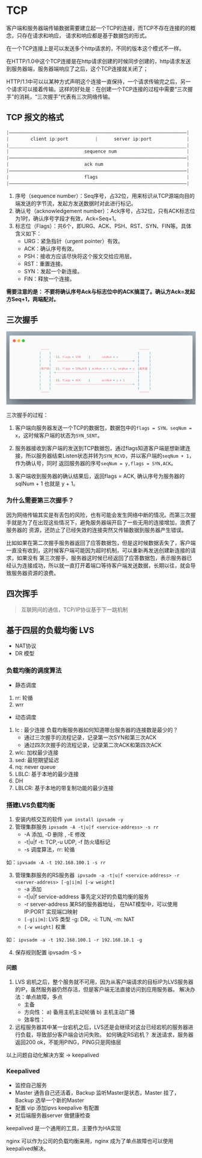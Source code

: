 # TCP

客户端和服务器端传输数据需要建立起一个TCP的连接，而TCP不存在连接的的概念，只存在请求和响应，
请求和响应都是基于数据包的形式。

在一个TCP连接上是可以发送多个http请求的，不同的版本这个模式不一样。

在HTTP/1.0中这个TCP连接是在http请求创建的时候同步创建的，http请求发送到服务器端，服务器端响应了之后，这个TCP连接就关闭了；

HTTP/1.1中可以以某种方式声明这个连接一直保持，一个请求传输完之后，另一个请求可以接着传输。这样的好处是：在创建一个TCP连接的过程中需要“三次握手”的消耗，“三次握手”代表有三次网络传输。

## TCP 报文的格式
```cpp
|——————————————————————————————————————————————————————————————————|
|        client ip:port          |      server ip:port             |
|__________________________________________________________________|
|                            sequence num                          |
|——————————————————————————————————————————————————————————————————|
|                            ack num                               |
|——————————————————————————————————————————————————————————————————|
|                            flags                                 |
|——————————————————————————————————————————————————————————————————|
```

1. 序号（sequence number）：Seq序号，占32位，用来标识从TCP源端向目的端发送的字节流，发起方发送数据时对此进行标记。
2. 确认号（acknowledgement number）：Ack序号，占32位，只有ACK标志位为1时，确认序号字段才有效，Ack=Seq+1。
3. 标志位（Flags）：共6个，即URG、ACK、PSH、RST、SYN、FIN等。具体含义如下：
   - URG：紧急指针（urgent pointer）有效。
   - ACK：确认序号有效。
   - PSH：接收方应该尽快将这个报文交给应用层。
   - RST：重置连接。
   - SYN：发起一个新连接。
   - FIN：释放一个连接。

**需要注意的是： 不要将确认序号Ack与标志位中的ACK搞混了。确认方Ack=发起方Seq+1，两端配对。**

## 三次握手

![三次握手.png](三次握手.png)

三次握手的过程：

1. 客户端向服务器发送一个TCP的数据包，数据包中的`flags = SYN，seqNum = x`，这时候客户端的状态为`SYN_SENT`。
   
2. 服务器接收到客户端的发送到TCP数据包，通过flags知道客户端是想新建连接，所以服务器结束Listen状态并转为`SYN_RCVD`，并以客户端的`seqNum + 1`，作为确认号，同时
返回服务器的序号`seqNum = y,flags = SYN,ACK`。
   
3. 客户端收到服务器的确认结果后，返回flags = ACK, 确认序号为服务器的sqlNum + 1 也就是 y + 1。

### 为什么需要第三次握手？

因为网络传输其实是有丢包的风险，也有可能会发生网络中断的情况。而第三次握手就是为了在出现这些情况下，避免服务器端开启了一些无用的连接增加，浪费了服务器的
资源，还防止了已经失效的连接突然又传输数据到服务器产生错误。

比如如果在第二次握手服务器返回了应答数据包，但是这时候数据丢失了，客户端一直没有收到，这时候客户端可能因为超时机制，可以重新再发送创建新连接的请求，如果没有
第三次握手，服务器这时候已经返回了应答数据包，表示服务器已经认为连接成功，所以就一直打开着端口等待客户端发送数据，长期以往，就会导致服务器资源的浪费。

## 四次挥手


> 互联网间的通信，TCP/IP协议基于下一跳机制




## 基于四层的负载均衡 LVS 

- NAT协议
- DR 模型

### 负载均衡的调度算法

- 静态调度
1. rr: 轮循
2. wrr

- 动态调度
1. lc : 最少连接
   负载均衡服务器如何知道哪台服务器的连接数是最少的？
   * 通过三次握手的流程记录，记录第一次SYN和第三次ACK
   * 通过四次次握手的流程记录，记录第二次ACK和第四次ACK
2. wlc: 加权最少连接
3. sed: 最短期望延迟
4. nq: never queue 
5. LBLC: 基于本地的最少连接
6. DH
7. LBLCR: 基于本地的带复制功能的最少连接

### 搭建LVS负载均衡
1. 安装内核交互的软件 `yum install ipvsadm -y `
2. 管理集群服务 `ipvsadm -A -t|u|f <service-address> -s rr`
   * -A 添加, -D 删除 , -E 修改
   * -t|u|f -t: TCP,-u UDP, -f 防火墙标记
   *  -s 调度算法，rr: 轮循
   
如：`ipvsadm -A -t 192.168.100.1 -s rr`
   
3. 管理集群服务的RS服务器` ipvsadm -a -t|u|f <service-address> -r <server-address> [-g|i|m] [-w weight]`
   * -a 添加
   * -t|u|f service-address 事先定义好的负载均衡的服务
   * -r server-address 某RS的服务器地址， 在NAT模型中，可以使用IP:PORT 实现端口映射
   * `[-g|i|m]`: LVS 类型 -g: DR，-i: TUN, -m: NAT
   * `[-w weight]` 权重
   
如： `ipvsadm -a -t 192.168.100.1 -r 192.168.10.1 -g `

4. 保存规则配置 ipvsadm -S > <filepath>

#### 问题
1. LVS 宕机之后，整个服务就不可用，因为从客户端请求的目标IP为LVS服务器的IP，虽然服务器仍然存活，但是客户端无法直接访问到应用服务器。
   解决办法：单点故障，多点
   - 主备
   * 方向性： a) 备用主机主动轮循 b) 主机主动广播
   * 效率性：
2. 远程服务器其中某一台宕机之后，LVS还是会继续对这台已经宕机的服务器进行负载，导致部分客户端会访问失败。
   如何确定RS宕机？ 发送请求，服务器返回200 ok，不能用PING，PING只是网络层
   
以上问题自动化解决方案 -> keepalived

### Keepalived
- 监控自己服务
- Master 通告自己还活着，Backup 监听Master是状态，Master 挂了，Backup 选举一个新的Master
- 配置 vip 添加ipvs keepalive 有配置
- 对后端服务器server 做健康检查

keepalived 是一个通用的工具，主要作为HA实现

nginx 可以作为公司的负载均衡来用，nginx 成为了单点故障也可以使用keepalived解决。



